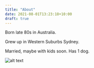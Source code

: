 ```yaml
---
title: "About"
date: 2021-08-01T13:23:18+10:00
draft: true
---
```


Born late 80s in Australia.

Grew up in Western Suburbs Sydney.

Married, maybe with kids soon. Has 1 dog.

![alt text](me_n_bmo.jpg "BMO and I")